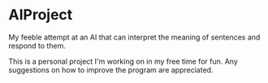 # AIProject
My feeble attempt at an AI that can interpret the meaning of sentences and respond to them.

This is a personal project I'm working on in my free time for fun.
Any suggestions on how to improve the program are appreciated.

